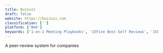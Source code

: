 ```yaml
---
title: Buzzuzz
draft: false 
website: https://buzzuzz.com
classification: ['']
platform: ['Web']
keywords: ['1-on-1 Meeting Playbooks', '15Five Best-Self Reviews', '15Five Plus', 'Bunch', 'Friday', 'Gold', 'HappyMeter', 'HeyTaco!', 'Lattice', 'Lattice Feedback', 'Lattice Reviews', 'Leo', 'Manager Score', 'OneOne', 'Squadlytics Beta', 'SutiHR', 'TakeAim', 'Teambit for Slack', 'Weekdone', 'WorkStyle', 'doopoll']
---
```

A peer-review system for companies